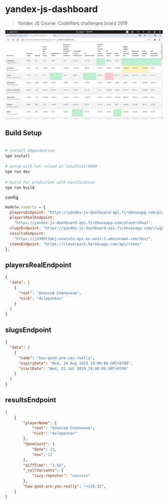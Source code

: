 # yandex-js-dashboard

> Yandex JS Course. CodeWars challenges board 2019

![](images/table.png?raw=true)


## Build Setup

```bash

# install dependencies
npm install

# serve with hot reload at localhost:8080
npm run dev

# build for production with minification
npm run build
```
config
```javascript
module.exports = {
  playersEndpoint: "https://yandex-js-dashboard-api.firebaseapp.com/players",
  playersRealEndpoint:
    "https://yandex-js-dashboard-api.firebaseapp.com/playersReal",
  slugsEndpoint: "https://yandex-js-dashboard-api.firebaseapp.com/slugs",
  resultsEndpoint:
    "https://j3300l2mej.execute-api.eu-west-1.amazonaws.com/dev/",
  itemsEndpoint: "https://cleverpack.herokuapp.com/api/items"
};
```

## playersRealEndpoint ## 

```json
{
  "data": [
    {
      "real": "Алексей Слепенков",
      "nick": "4slepenkov"
    }
  ]
}
```

## slugsEndpoint ##
```json
{
  "data": [
    {
      "name": "how-good-are-you-really",
      "expiryDate": "Wed, 14 Aug 2019 19:00:00 GMT+0700",
      "startDate": "Wed, 31 Jul 2019 19:00:00 GMT+0700"
    }
  ]
}
```
## resultsEndpoint ##

```json
[   
    {
        "playerName": {
            "real": "Алексей Слепенков",
            "nick": "4slepenkov"
        },
        "doneCount": {
            "done": 22,
            "max": 22
        },
        "diffTime": "2.5k",
        "_cellVariants": {
            "lazy-repeater": "success"
        },
        "how-good-are-you-really": "+135:32",
    }
]
```
